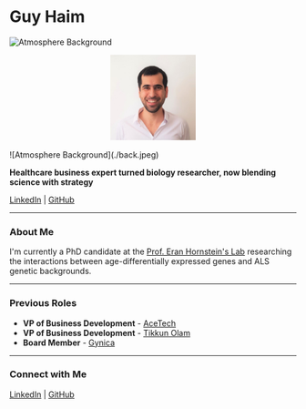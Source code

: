 # Guy Haim

![Atmosphere Background](./atmosphere.jpg)

<p align="center">
  <img src="./Guyha.jpeg" alt="Guy Haim" width="150">
</p>
![Atmosphere Background](./back.jpeg)

**Healthcare business expert turned biology researcher, now blending science with strategy**

[LinkedIn](https://www.linkedin.com/in/guy-haim) | [GitHub](https://github.com/HaimGuy)

---

### About Me
I'm currently a PhD candidate at the [Prof. Eran Hornstein's Lab](https://www.weizmann.ac.il/molgen/hornstein/home) researching the interactions between age-differentially expressed genes and ALS genetic backgrounds.

---

### Previous Roles
- **VP of Business Development** - [AceTech](https://www.acemanan-tech.com/)
- **VP of Business Development** - [Tikkun Olam](https://tikun-olam.org.il/)
- **Board Member** - [Gynica](https://gynica.com/)

---

### Connect with Me
[LinkedIn](https://www.linkedin.com/in/guy-haim) | [GitHub](https://github.com/HaimGuy)
